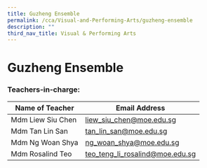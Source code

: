 ```yaml
---
title: Guzheng Ensemble
permalink: /cca/Visual-and-Performing-Arts/guzheng-ensemble
description: ""
third_nav_title: Visual & Performing Arts
---
```

# **Guzheng Ensemble**

### Teachers-in-charge:

| Name of Teacher 	| Email Address 	|
|---	|---	|
| Mdm Liew Siu Chen 	| [liew_siu_chen@moe.edu.sg](mailto:liew_siu_chen@moe.edu.sg) 	|
| Mdm Tan Lin San 	| [tan_lin_san@moe.edu.sg](mailto:tan_lin_san@moe.edu.sg) 	|
| Mdm Ng Woan Shya 	| [ng_woan_shya@moe.edu.sg](mailto:ng_woan_shya@moe.edu.sg) 	|
| Mdm Rosalind Teo 	| [teo_teng_li_rosalind@moe.edu.sg](mailto:teo_teng_li_rosalind@moe.edu.sg) 	|